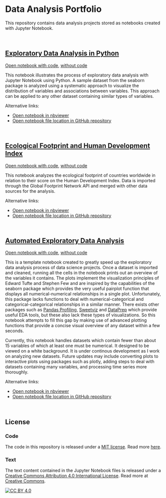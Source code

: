 # Data Analysis Portfolio
This repository contains data analysis projects stored as notebooks created with Jupyter Notebook.

<br>

## [Exploratory Data Analysis in Python][html_EDA_tips_code]
[Open notebook with code][html_EDA_tips_code], [without code][html_EDA_tips_nocode]

This notebook illustrates the process of exploratory data analysis with Jupyter Notebook using Python.
A sample dataset from the seaborn package is analyzed using a systematic approach to visualize the
distribution of variables and associations between variables. This approach can be applied to any
other dataset containing similar types of variables.

Alternative links:
- [Open notebook in nbviewer][nbviewer_EDA_tips]
- [Open notebook file location in GitHub repository][GitHub_EDA_tips]

[html_EDA_tips_code]: https://patrickwfitzgerald.github.io/portfolio/exploratory-data-analysis-python/exploratory_data_analysis_in_python_code.html
[html_EDA_tips_nocode]: https://patrickwfitzgerald.github.io/portfolio/exploratory-data-analysis-python/exploratory_data_analysis_in_python_nocode.html
[nbviewer_EDA_tips]: https://nbviewer.jupyter.org/github/patrickwfitzgerald/portfolio/blob/main/exploratory-data-analysis-python/exploratory_data_analysis_in_python.ipynb
[GitHub_EDA_tips]: https://github.com/patrickwfitzgerald/portfolio/blob/main/exploratory-data-analysis-python/exploratory_data_analysis_in_python.ipynb

<br>

## [Ecological Footprint and Human Development Index][html_EF_code]
[Open notebook with code][html_EF_code], [without code][html_EF_nocode]

This notebook analyzes the ecological footprint of countries worldwide in relation to their score on
the Human Development Index. Data is imported through the Global Footprint Network API and merged
with other data sources for the analysis.

Alternative links:
- [Open notebook in nbviewer][nbviewer_EF]
- [Open notebook file location in GitHub repository][GitHub_EF]

[html_EF_code]: https://patrickwfitzgerald.github.io/portfolio/ecological-footprint-countries/ecological_footprint_code.html
[html_EF_nocode]: https://patrickwfitzgerald.github.io/portfolio/ecological-footprint-countries/ecological_footprint_nocode.html
[nbviewer_EF]: https://nbviewer.jupyter.org/github/patrickwfitzgerald/portfolio/blob/9a2b0eef31343ef17c012e8743d0dd14ff542906/ecological-footprint-countries/ecological_footprint.ipynb
[GitHub_EF]: https://github.com/patrickwfitzgerald/portfolio/blob/main/ecological-footprint-countries/ecological_footprint.ipynb

<br>

## [Automated Exploratory Data Analysis][html_auto_EDA_code]
[Open notebook with code][html_auto_EDA_code], [without code][html_auto_EDA_nocode]

This is a template notebook created to greatly speed up the exploratory data analysis process of
data science projects. Once a dataset is imported and cleaned, running all the cells in the notebook
prints out an overview of the variables it contains. The plots implement the visualization
principles of Edward Tufte and Stephen Few and are inspired by the capabilities of the seaborn
package which provides the very useful pairplot function that displays all numerical-numerical relationships
in a single plot. Unfortunately, this package lacks functions to deal with numerical-categorical and
categorical-categorical relationships in a similar manner. There exists other packages such as [Pandas Profiling][link_pprof],
[Sweetviz][link_sv] and [DataPrep][link_dp] which provide useful EDA tools, but these also lack these
types of visualizations. So this notebook attempts to fill this gap by making use of advanced plotting
functions that provide a concise visual overview of any dataset within a few seconds.

Currently, this notebook handles datasets which contain fewer than about 15 variables of which at least one
must be numerical. It designed to be viewed on a white background. It is under continous development
as I work on analyzing new datasets. Future updates may include converting plots to interactive plots using
packages such as plotly, adding steps to deal with datasets containing many variables, and processing time
series more thoroughly.

Alternative links:
- [Open notebook in nbviewer][nbviewer_auto_EDA]
- [Open notebook file location in GitHub repository][GitHub_auto_EDA]

[html_auto_EDA_code]: https://patrickwfitzgerald.github.io/portfolio/automated-EDA/automated_eda_code.html
[html_auto_EDA_nocode]: https://patrickwfitzgerald.github.io/portfolio/automated-EDA/automated_eda_nocode.html
[nbviewer_auto_EDA]: https://nbviewer.jupyter.org/github/patrickwfitzgerald/portfolio/blob/main/automated-EDA/automated_eda.ipynb
[GitHub_auto_EDA]: https://github.com/patrickwfitzgerald/portfolio/blob/main/automated-EDA/automated_eda.ipynb

[link_pprof]: https://pandas-profiling.github.io/pandas-profiling/docs/master/rtd/
[link_sv]: https://github.com/fbdesignpro/sweetviz
[link_dp]: https://sfu-db.github.io/dataprep/index.html

<br>

## License

### Code
The code in this repository is released under a [MIT license](LICENSE-CODE). Read more [here](https://choosealicense.com/licenses/mit/).

### Text
The text content contained in the Jupyter Notebook files is released under a [Creative Commons Attribution 4.0 International License](LICENSE-TEXT.txt). Read more at [Creative Commons][cc-by].

[![CC BY 4.0][cc-by-image]][cc-by]

[cc-by]: http://creativecommons.org/licenses/by/4.0/
[cc-by-image]: https://i.creativecommons.org/l/by/4.0/88x31.png

